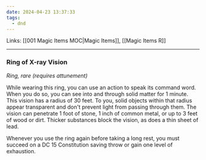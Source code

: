 ```yaml
---
date: 2024-04-23 13:37:33
tags:
  - dnd
---
```

Links: [[001 Magic Items MOC|Magic Items]], [[Magic Items R]]
___
### Ring of X-ray Vision

*Ring, rare (requires attunement)*

While wearing this ring, you can use an action to speak its command word. When you do so, you can see into and through solid matter for 1 minute. This vision has a radius of 30 feet. To you, solid objects within that radius appear transparent and don't prevent light from passing through them. The vision can penetrate 1 foot of stone, 1 inch of common metal, or up to 3 feet of wood or dirt. Thicker substances block the vision, as does a thin sheet of lead.

Whenever you use the ring again before taking a long rest, you must succeed on a DC 15 Constitution saving throw or gain one level of exhaustion.
